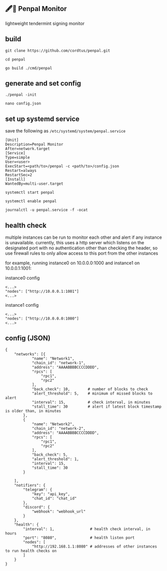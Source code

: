 ## 🖋️🤝 Penpal Monitor

lightweight tendermint signing monitor
## build
```
git clone https://github.com/cordtus/penpal.git

cd penpal

go build ./cmd/penpal
```
## generate and set config
```
./penpal -init

nano config.json
```


## set up systemd service
save the following as `/etc/systemd/system/penpal.service`
```
[Unit]
Description=Penpal Monitor
After=network.target
[Service]
Type=simple
User=<user>
ExecStart=<path/to>/penpal -c <path/to>/config.json
Restart=always
RestartSec=2
[Install]
WantedBy=multi-user.target
```
```
systemctl start penpal

systemctl enable penpal

journalctl -u penpal.service -f -ocat
```

## health check
multiple instances can be run to monitor each other and alert if any instance is unavailable. currently, this uses a http server which listens on the designated port with no authentication other than checking the header, so use firewall rules to only allow access to this port from the other instances

for example, running instance0 on 10.0.0.0:1000 and instance1 on 10.0.0.1:1001:

instance0 config
```
<...>
"nodes": ["http://10.0.0.1:1001"]
<...>
```
instance1 config
```
<...>
"nodes": ["http://10.0.0.0:1000"]
<...>
```

## config (JSON)
```
{
	"networks": [{
			"name": "Network1",
			"chain_id": "network-1",
			"address": "AAAABBBBCCCCDDDD",
			"rpcs": [
				"rpc1",
				"rpc2"
			],
			"back_check": 10,        # number of blocks to check
			"alert_threshold": 5,    # minimum of missed blocks to alert
			"interval": 15,          # check interval, in minutes
			"stall_time": 30         # alert if latest block timestamp is older than, in minutes
		},
		{
			"name": "Network2",
			"chain_id": "network-2",
			"address": "AAAABBBBCCCCDDDD",
			"rpcs": [
				"rpc1",
				"rpc2"
			],
			"back_check": 5,
            "alert_threshold": 1,
			"interval": 15,
			"stall_time": 30
		}

	],
	"notifiers": {
		"telegram": {
			"key": "api_key",
			"chat_id": "chat_id"
		},
		"discord": {
			"webhook": "webhook_url"
		}
	},
	"health": {
		"interval": 1,                # health check interval, in hours
		"port": "8080",               # health listen port
		"nodes": [
			"http://192.168.1.1:8080" # addresses of other instances to run health checks on
		]
	}
}
```
